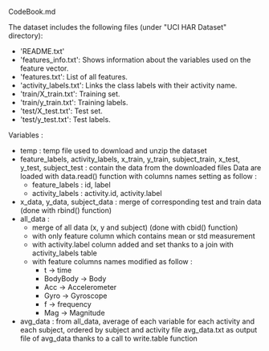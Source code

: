 CodeBook.md

The dataset includes the following files (under "UCI HAR Dataset" directory):
- 'README.txt'
- 'features_info.txt': Shows information about the variables used on the feature vector.
- 'features.txt': List of all features.
- 'activity_labels.txt': Links the class labels with their activity name.
- 'train/X_train.txt': Training set.
- 'train/y_train.txt': Training labels.
- 'test/X_test.txt': Test set.
- 'test/y_test.txt': Test labels.

Variables :
- temp : temp file used to download and unzip the dataset
- feature_labels, activity_labels, x_train, y_train, subject_train, x_test, y_test, subject_test : contain the data from the downloaded files
  Data are loaded with data.read() function with columns names setting as follow :
    - feature_labels : id, label
    - activity_labels : activity.id, activity.label
- x_data, y_data, subject_data : merge of corresponding test and train data (done with rbind() function)
- all_data : 
  - merge of all data (x, y and subject) (done with cbid() function)
  - with only feature column which contains mean or std measurement 
  - with activity.label column added and set thanks to a join with activity_labels table 
  - with feature columns names modified as follow :
    - t -> time
    - BodyBody -> Body
    - Acc -> Accelerometer
    - Gyro -> Gyroscope
    - f -> frequency
    - Mag -> Magnitude
- avg_data : from all_data, average of each variable for each activity and each subject, ordered by subject and activity
  file avg_data.txt as output file of avg_data thanks to a call to write.table function
